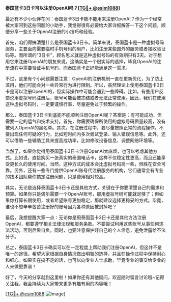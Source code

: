 **泰国蓝卡3日卡可以注册OpenAI吗？[[TG💪+ @esim1088](https://t.me/s/esim1088)]**

最近有不少小伙伴在问：泰国蓝卡3日卡能不能用来注册OpenAI？作为一个经常被大家问到这些问题的小助手，我觉得很有必要给大家详细解答一下这个问题，顺便分享一些关于OpenAI注册的小技巧和经验。

首先，咱们得搞清楚什么是泰国蓝卡3日卡。简单来说，泰国蓝卡是一种虚拟号码服务，主要面向需要临时手机号码的用户，比如注册某些国外的服务或者接收验证码等。而所谓的“3日卡”，顾名思义就是这种虚拟号码的有效期只有3天。对于想用它来注册OpenAI的朋友来说，这确实是一个很实际的选择，毕竟OpenAI的注册流程中需要验证手机号码，而泰国蓝卡正好能满足这一需求。

不过，这里有个小问题需要注意：OpenAI的注册机制一直在更新优化，为了防止滥用，他们可能会对一些异常行为进行限制。所以，虽然理论上使用泰国蓝卡3日卡是可以注册OpenAI的，但实际操作中可能会遇到一些障碍。比如，有些用户反馈说用虚拟号码注册后，账号可能会被冻结或者无法正常使用。因此，我们在使用这种虚拟号码时，一定要谨慎行事，尽量避免过于频繁的操作。

那么，泰国蓝卡3日卡到底能不能顺利注册OpenAI呢？答案是：有可能成功，但需要一定的运气和技术支持。首先，你需要确保所使用的虚拟号码质量较高，没有被列入OpenAI的黑名单。其次，在注册过程中，要尽量按照正常的流程操作，不要出现任何可疑的行为，比如短时间内多次尝试登录、输入错误信息等。此外，还可以借助一些辅助工具来提高成功率，比如修改设备信息、调整网络环境等。

当然了，如果你觉得用泰国蓝卡3日卡注册OpenAI太麻烦，也可以考虑其他方式。比如说，直接购买一张真实的泰国电话卡，这样不仅稳定性更高，而且还能享受更长久的使用时间。当然，这种方式的成本会比虚拟号码高一些，但胜在安全可靠。另外，还有一些专门提供OpenAI账号代注册服务的机构，它们通常会有专业的技术团队帮你搞定注册问题，只是费用相对较高。

其实，无论是选择泰国蓝卡3日卡还是其他方式，关键在于你要清楚自己的需求和预算。如果你只是偶尔需要一个OpenAI账号，那用虚拟号码可能就足够了；但如果你打算长期使用，或者希望账号更加稳定，那就建议选择更稳妥的方式。毕竟，谁也不想辛辛苦苦注册好的账号因为各种原因被封掉吧？

最后，我想提醒大家一点：无论你是用泰国蓝卡3日卡还是其他方法注册OpenAI，都要遵守相关法律法规和服务条款。不要尝试利用这些账号从事任何违法活动，否则后果自负。同时，也要注意保护好自己的个人信息，避免泄露给不法分子。

总之，泰国蓝卡3日卡确实可以在一定程度上帮助我们注册OpenAI，但这并不是唯一的途径。希望大家根据自身情况做出明智的选择，并且在操作过程中保持耐心和细心。如果实在搞不定的话，也可以向专业人士求助，毕竟专业的事交给专业的人来做更靠谱！

好了，今天的分享就到这里啦！如果你还有其他疑问，欢迎随时留言讨论哦~记得关注我，我会持续为大家带来更多有趣有用的内容哦！

[[TG💪+ @esim1088](https://t.me/s/esim1088) ![Image](https://i.postimg.cc/4NQfJmqS/Snipaste-2025-05-13-00-14-12.png)]